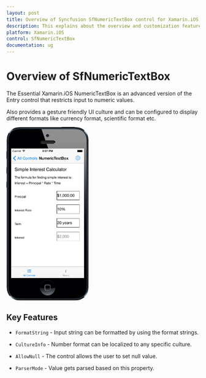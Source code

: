 ```yaml
---
layout: post
title: Overview of Syncfusion SfNumericTextBox control for Xamarin.iOS
description: This explains about the overview and customization features available in SfNumericTextBox control in Xamarin.iOS platform.
platform: Xamarin.iOS
control: SfNumericTextBox
documentation: ug
---
```


# Overview of SfNumericTextBox

The Essential Xamarin.iOS NumericTextBox is an advanced version of the Entry control that restricts input to numeric values.

Also provides a gesture friendly UI culture and can be configured to display different formats like currency format, scientific format etc.

![Overview](images/Overview.png)

## Key Features

* `FormatString` - Input string can be formatted by using the format strings.

* `CultureInfo` - Number format can be localized to any specific culture.

* `AllowNull` - The control allows the user to set null value.

* `ParserMode` - Value gets parsed based on this property.





